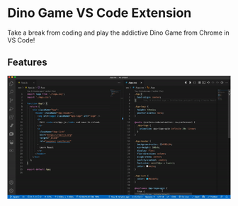 # Dino Game VS Code Extension

Take a break from coding and play the addictive Dino Game from Chrome in VS Code!

## Features

![Demo](https://github.com/geekanant/Chrome-Dinosaur-Game-VS-Code/raw/HEAD/demo.gif) [](https://github.com/geekanant/Chrome-Dinosaur-Game-VS-Code/blob/HEAD/demo.gif)
